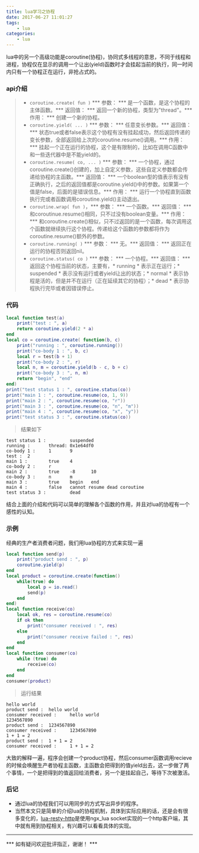 ```yaml
---
title: lua学习之协程
date: 2017-06-27 11:01:27
tags:
    - lua
categories:
    - lua
---
```

lua中的另一个高级功能是coroutine(协程)，协同式多线程的意思，不同于线程和进程，协程仅在显示的调用一个让出(yield)函数时才会挂起当前的执行，同一时间内只有一个协程正在运行，非抢占式的。

<!-- more -->

### api介绍
> * `coroutine.create( fun )` *** 参数： *** 是一个函数，是这个协程的主体函数。*** 返回值： *** 返回一个新的协程，类型为"thread"。*** 作用： *** 创建一个新的协程。
> * `coroutine.yield( ... )` *** 参数： *** 任意变长参数。*** 返回值： *** 状态true或者false表示这个协程有没有挂起成功，然后返回传递的变长参数，全部返回给上次的coroutine.resume()调用。*** 作用： *** 挂起一个正在运行的协程，这个是有限制的，比如在调用C函数中和一些迭代器中是不能yield的。
> * `coroutine.resume( co, ... )` *** 参数： ***  一个协程，通过coroutine.create()创建的，加上自定义参数，这些自定义参数都会传递给协程的主函数。***
 返回值： *** 一个boolean型的值表示有没有正确执行，之后的返回值都是coroutine.yield()中的参数。如果第一个值是false，后面的是错误信息。*** 作用： *** 运行一个协程直到函数执行完或者函数调用coroutine.yield()主动退出。
> * `coroutine.wrap( fun )`，*** 参数： ***  一个函数。***  返回值： *** 和coroutinue.resume()相同，只不过没有boolean变量。*** 作用： *** 和coroutine.create()相似，只不过返回的是一个函数，每次调用这个函数就继续执行这个协程。传递给这个函数的参数都将作为coroutine.resume()额外的参数。
> * `coroutine.running( )` *** 参数： *** 无。*** 返回值： *** 返回正在运行的协程否则返回nil。
> * `coroutine.status( co )` *** 参数： *** 一个协程。*** 返回值： *** 返回这个协程当前的状态，主要有，* running * 表示正在运行；* suspended * 表示没有运行或者yield让出的状态；* normal * 表示协程是活的，但是并不在运行（正在延续其它的协程）；* dead * 表示协程执行完毕或者因错误停止。

### 代码
``` lua
local function test(a)
    print("test : ", a)
    return coroutine.yield(2 * a)
end
local co = coroutine.create( function(b, c)
    print("running : ", coroutine.running())
    print("co-body 1 : ", b, c)
    local r = test(b + 1)
    print("co-body 2 : ", r)
    local n, m = coroutine.yield(b - c, b + c)
    print("co-body 3 : ", n, m)
    return "begin", "end"
end)
print("test status 1 : ", coroutine.status(co))
print("main 1 : ", coroutine.resume(co, 1, 9))
print("main 2 : ", coroutine.resume(co, "r"))
print("main 3 : ", coroutine.resume(co, "n", "m"))
print("main 4 : ", coroutine.resume(co, "x", "y"))
print("test status 3 : ", coroutine.status(co))
```
> 结果如下
```
test status 1 :         suspended
running :       thread: 0x1e64df0
co-body 1 :     1       9
test :  2
main 1 :        true    4
co-body 2 :     r
main 2 :        true    -8      10
co-body 3 :     n       m
main 3 :        true    begin   end
main 4 :        false   cannot resume dead coroutine
test status 3 :         dead
```
结合上面的介绍和代码可以简单的理解各个函数的作用，并且对lua的协程有一个感性的认知。

### 示例
经典的生产者消费者问题，我们用lua协程的方式来实现一遍
``` lua
local function send(p)
    print("product send : ", p)
    coroutine.yield(p)
end
local product = coroutine.create(function()
    while(true) do
        local p = io.read()
        send(p)
    end
end)
local function receive(co)
    local ok, res = coroutine.resume(co)
    if ok then
        print("consumer received : ", res)
    else
        print("consumer receive failed : ", res)
    end
end
local function consumer(co)
    while (true) do
        receive(co)
    end
end
consumer(product)
```
> 运行结果
```
hello world
product send :  hello world
consumer received :     hello world
1234567890
product send :  1234567890
consumer received :     1234567890
1 + 1 = 2
product send :  1 + 1 = 2
consumer received :     1 + 1 = 2
```
大致的解释一遍，程序会创建一个product协程，然后consumer函数调用recieve的时候会唤醒生产者协程主函数，主函数会把得到的值yield出去，这一步做了两个事情，一个是把得到的值返回给消费者，另一个是挂起自己，等待下次被激活。

### 后记
* 通过lua的协程我们可以用同步的方式写出异步的程序。
* 当然本文只是简单的介绍lua的协程机制，具体到实际应用的话，还是会有很多变化的，[lua-resty-http](https://github.com/pintsized/lua-resty-http)是使用ngx_lua socket实现的一个http客户端，其中就有用到协程相关，有兴趣可以看看具体的实现。

---

*** 如有疑问欢迎批评指正，谢谢！ ***
